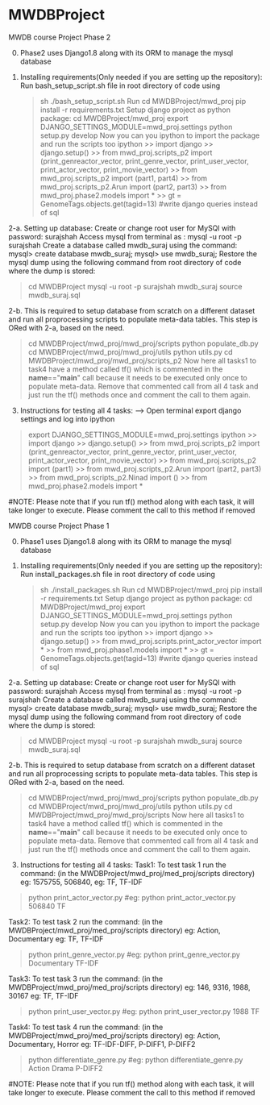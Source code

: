 # MWDBProject

MWDB course Project Phase 2

0. Phase2 uses Django1.8 along with its ORM to manage the mysql database

1. Installing requirements(Only needed if you are setting up the repository):
 Run bash_setup_script.sh file in root directory of code using 
     >sh ./bash_setup_script.sh
 Run 
     > cd MWDBProject/mwd_proj
     > pip install -r requirements.txt
 Setup django project as python package:
     > cd MWDBProject/mwd_proj
     > export DJANGO_SETTINGS_MODULE=mwd_proj.settings
     > python setup.py develop
 Now you can you ipython to import the package and run the scripts too
     > ipython
        >> import django
        >> django.setup()
        >> from mwd_proj.scripts_p2 import (print_genreactor_vector, print_genre_vector, print_user_vector, print_actor_vector, print_movie_vector)
        >> from mwd_proj.scripts_p2 import (part1, part4)
        >> from mwd_proj.scripts_p2.Arun import (part2, part3)
        >> from mwd_proj.phase2.models import *
        >> gt = GenomeTags.objects.get(tagid=13) #write django queries instead of sql


2-a. Setting up database:
 Create or change root user for MySQl with password: surajshah
 Access mysql from terminal as : mysql -u root -p surajshah
 Create a database called mwdb_suraj using the command:
 mysql> create database mwdb_suraj;
 mysql> use mwdb_suraj;
 Restore the mysql dump using the following command from root directory of code where the dump is stored:
 > cd MWDBProject
 > mysql -u root -p surajshah mwdb_suraj
 > source mwdb_suraj.sql


2-b. This is required to setup database from scratch on a different dataset and run all proprocessing scripts to populate
meta-data tables. This step is ORed with 2-a, based on the need.
> cd MWDBProject/mwd_proj/mwd_proj/scripts
> python populate_db.py
> cd MWDBProject/mwd_proj/mwd_proj/utils
> python utils.py
> cd MWDBProject/mwd_proj/mwd_proj/scripts_p2
Now here all tasks1 to task4 have a method called tf() which is commented in the __name__=="__main__" call because it needs to be executed only once to populate meta-data. Remove that commented call from all 4 task and just run the tf() methods once and comment the call to them again.


3. Instructions for testing all 4 tasks:
--> Open terminal export django settings and log into ipython
> export DJANGO_SETTINGS_MODULE=mwd_proj.settings
> ipython
        >> import django
        >> django.setup()
        >> from mwd_proj.scripts_p2 import (print_genreactor_vector, print_genre_vector, print_user_vector, print_actor_vector, print_movie_vector)
        >> from mwd_proj.scripts_p2 import (part1)
        >> from mwd_proj.scripts_p2.Arun import (part2, part3)
        >> from mwd_proj.scripts_p2.Ninad import ()
        >> from mwd_proj.phase2.models import *






#NOTE: Please note that if you run tf() method along with each task, it will take longer to execute. Please comment the call to this method if removed




MWDB course Project Phase 1

0. Phase1 uses Django1.8 along with its ORM to manage the mysql database

1. Installing requirements(Only needed if you are setting up the repository):
 Run install_packages.sh file in root directory of code using 
     >sh ./install_packages.sh
 Run 
     > cd MWDBProject/mwd_proj
     > pip install -r requirements.txt
 Setup django project as python package:
     > cd MWDBProject/mwd_proj
     > export DJANGO_SETTINGS_MODULE=mwd_proj.settings
     > python setup.py develop
 Now you can you ipython to import the package and run the scripts too
     > ipython
        >> import django
        >> django.setup()
        >> from mwd_proj.scripts.print_actor_vector import *
        >> from mwd_proj.phase1.models import *
        >> gt = GenomeTags.objects.get(tagid=13) #write django queries instead of sql

2-a. Setting up database:
 Create or change root user for MySQl with password: surajshah
 Access mysql from terminal as : mysql -u root -p surajshah
 Create a database called mwdb_suraj using the command:
 mysql> create database mwdb_suraj;
 mysql> use mwdb_suraj;
 Restore the mysql dump using the following command from root directory of code where the dump is stored:
 > cd MWDBProject
 > mysql -u root -p surajshah mwdb_suraj
 > source mwdb_suraj.sql


2-b. This is required to setup database from scratch on a different dataset and run all proprocessing scripts to populate
meta-data tables. This step is ORed with 2-a, based on the need.
> cd MWDBProject/mwd_proj/mwd_proj/scripts
> python populate_db.py
> cd MWDBProject/mwd_proj/mwd_proj/utils
> python utils.py
> cd MWDBProject/mwd_proj/mwd_proj/scripts
Now here all tasks1 to task4 have a method called tf() which is commented in the __name__=="__main__" call because it needs to be executed only once to populate meta-data. Remove that commented call from all 4 task and just run the tf() methods once and comment the call to them again.


3. Instructions for testing all 4 tasks:
Task1: To test task 1 run the command: (in the MWDBProject/mwd_proj/med_proj/scripts directory)
<actor-id> eg: 1575755, 506840, 
<model> eg: TF, TF-IDF

> python print_actor_vector.py <actor-id> <model>  #eg:  python print_actor_vector.py 506840 TF


Task2: To test task 2 run the command: (in the MWDBProject/mwd_proj/med_proj/scripts directory)
<genre> eg: Action, Documentary
<model> eg: TF, TF-IDF

> python print_genre_vector.py <genre> <model>  #eg:  python print_genre_vector.py Documentary TF-IDF


Task3: To test task 3 run the command: (in the MWDBProject/mwd_proj/med_proj/scripts directory)
<userid> eg: 146, 9316, 1988, 30167
<model> eg: TF, TF-IDF

> python print_user_vector.py <userid> <model>  #eg:  python print_user_vector.py 1988 TF


Task4: To test task 4 run the command: (in the MWDBProject/mwd_proj/med_proj/scripts directory)
<genre> eg: Action, Documentary, Horror
<model> eg: TF-IDF-DIFF, P-DIFF1, P-DIFF2

> python differentiate_genre.py <genre1> <genre2> <model>  #eg:  python differentiate_genre.py Action Drama P-DIFF2

#NOTE: Please note that if you run tf() method along with each task, it will take longer to execute. Please comment the call to this method if removed
